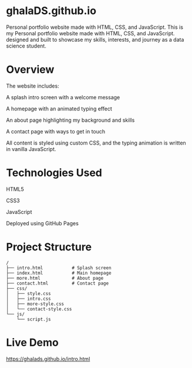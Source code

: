 # ghalaDS.github.io
Personal portfolio website made with HTML, CSS, and JavaScript.
This is my Personal portfolio website made with HTML, CSS, and JavaScript.
designed and built to showcase my skills, interests, and journey as a data science student.

# Overview
The website includes:

A splash intro screen with a welcome message

A homepage with an animated typing effect

An about page highlighting my background and skills

A contact page with ways to get in touch

All content is styled using custom CSS, and the typing animation is written in vanilla JavaScript.

# Technologies Used
HTML5

CSS3

JavaScript

Deployed using GitHub Pages

# Project Structure
```
/
├── intro.html           # Splash screen
├── index.html           # Main homepage
├── more.html            # About page
├── contact.html         # Contact page
├── css/
│   ├── style.css
│   ├── intro.css
│   ├── more-style.css
│   └── contact-style.css
└── js/
    └── script.js
```

# Live Demo
https://ghalads.github.io/intro.html

